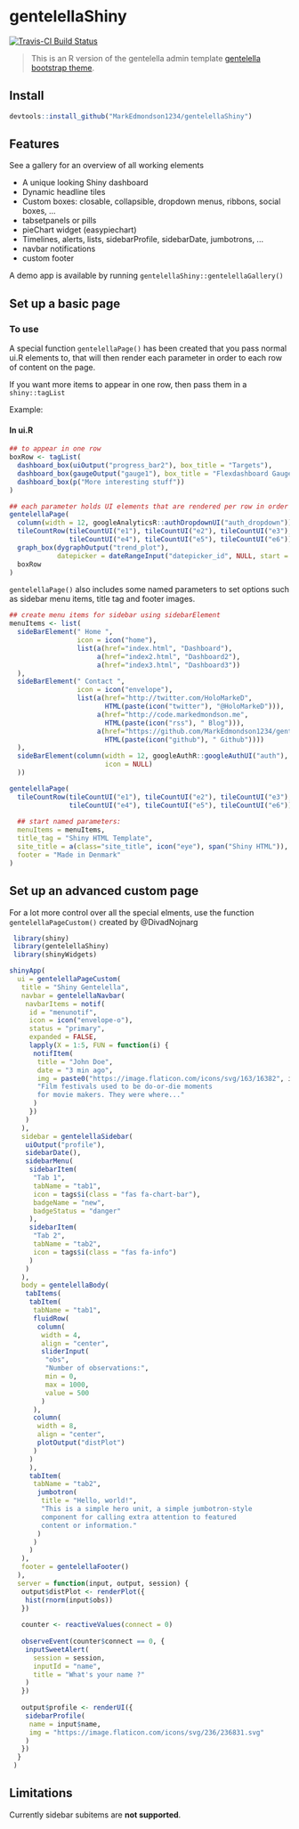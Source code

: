 # gentelellaShiny

[![Travis-CI Build Status](https://travis-ci.org/MarkEdmondson1234/gentelellaShiny.svg?branch=master)](https://travis-ci.org/MarkEdmondson1234/gentelellaShiny)

> This is an R version of the gentelella admin template
[gentelella bootstrap theme](https://github.com/puikinsh/gentelella).

## Install

```r
devtools::install_github("MarkEdmondson1234/gentelellaShiny")
```

## Features

See a gallery for an overview of all working elements

* A unique looking Shiny dashboard
* Dynamic headline tiles
* Custom boxes: closable, collapsible, dropdown menus, ribbons, social boxes, ...
* tabsetpanels or pills
* pieChart widget (easypiechart)
* Timelines, alerts, lists, sidebarProfile, sidebarDate, jumbotrons, ...
* navbar notifications
* custom footer

A demo app is available by running `gentelellaShiny::gentelellaGallery()`

## Set up a basic page

### To use

A special function `gentelellaPage()` has been created that you pass normal ui.R elements to, that will then render each parameter in order to each row of content on the page.

If you want more items to appear in one row, then pass them in a `shiny::tagList`

Example:

#### In ui.R

```r
## to appear in one row
boxRow <- tagList(
  dashboard_box(uiOutput("progress_bar2"), box_title = "Targets"),
  dashboard_box(gaugeOutput("gauge1"), box_title = "Flexdashboard Gauge", menuItems = NULL),
  dashboard_box(p("More interesting stuff"))
)

## each parameter holds UI elements that are rendered per row in order down the content page
gentelellaPage(
  column(width = 12, googleAnalyticsR::authDropdownUI("auth_dropdown")),
  tileCountRow(tileCountUI("e1"), tileCountUI("e2"), tileCountUI("e3"),
               tileCountUI("e4"), tileCountUI("e5"), tileCountUI("e6")),
  graph_box(dygraphOutput("trend_plot"),
            datepicker = dateRangeInput("datepicker_id", NULL, start = Sys.Date() - 300)),
  boxRow
)

```

`gentelellaPage()` also includes some named parameters to set options such as sidebar menu items, title tag and footer images.

```r
## create menu items for sidebar using sidebarElement
menuItems <- list(
  sideBarElement(" Home ",
                 icon = icon("home"),
                 list(a(href="index.html", "Dashboard"),
                      a(href="index2.html", "Dashboard2"),
                      a(href="index3.html", "Dashboard3"))                        
  ),
  sideBarElement(" Contact ",
                 icon = icon("envelope"),
                 list(a(href="http://twitter.com/HoloMarkeD", 
                        HTML(paste(icon("twitter"), "@HoloMarkeD"))),
                      a(href="http://code.markedmondson.me", 
                        HTML(paste(icon("rss"), " Blog"))),
                      a(href="https://github.com/MarkEdmondson1234/gentelellaShiny", 
                        HTML(paste(icon("github"), " Github"))))                        
  ),
  sideBarElement(column(width = 12, googleAuthR::googleAuthUI("auth"),
                        icon = NULL)
  ))

gentelellaPage(
  tileCountRow(tileCountUI("e1"), tileCountUI("e2"), tileCountUI("e3"),
               tileCountUI("e4"), tileCountUI("e5"), tileCountUI("e6")),
  
  ## start named parameters:
  menuItems = menuItems,
  title_tag = "Shiny HTML Template",
  site_title = a(class="site_title", icon("eye"), span("Shiny HTML")),
  footer = "Made in Denmark"
)
```

## Set up an advanced custom page

For a lot more control over all the special elments, use the function `gentelellaPageCustom()` created by @DivadNojnarg

```r
 library(shiny)
 library(gentelellaShiny)
 library(shinyWidgets)

shinyApp(
  ui = gentelellaPageCustom(
   title = "Shiny Gentelella",
   navbar = gentelellaNavbar(
    navbarItems = notif(
     id = "menunotif",
     icon = icon("envelope-o"),
     status = "primary",
     expanded = FALSE,
     lapply(X = 1:5, FUN = function(i) {
      notifItem(
       title = "John Doe",
       date = "3 min ago",
       img = paste0("https://image.flaticon.com/icons/svg/163/16382", i,".svg"),
       "Film festivals used to be do-or-die moments
       for movie makers. They were where..."
      )
     })
    )
   ),
   sidebar = gentelellaSidebar(
    uiOutput("profile"),
    sidebarDate(),
    sidebarMenu(
     sidebarItem(
      "Tab 1",
      tabName = "tab1", 
      icon = tags$i(class = "fas fa-chart-bar"), 
      badgeName = "new",
      badgeStatus = "danger"
     ),
     sidebarItem(
      "Tab 2",
      tabName = "tab2", 
      icon = tags$i(class = "fas fa-info")
     )
    )
   ),
   body = gentelellaBody(
    tabItems(
     tabItem(
      tabName = "tab1",
      fluidRow(
       column(
        width = 4,
        align = "center",
        sliderInput(
         "obs",
         "Number of observations:",
         min = 0,
         max = 1000,
         value = 500
        )
      ),
      column(
       width = 8,
       align = "center",
       plotOutput("distPlot")
      )
     )
     ),
     tabItem(
      tabName = "tab2",
       jumbotron(
        title = "Hello, world!",
        "This is a simple hero unit, a simple jumbotron-style
        component for calling extra attention to featured
        content or information."
       )
      )
     )
   ),
   footer = gentelellaFooter()
  ),
  server = function(input, output, session) {
   output$distPlot <- renderPlot({
    hist(rnorm(input$obs))
   })
   
   counter <- reactiveValues(connect = 0)
   
   observeEvent(counter$connect == 0, {
    inputSweetAlert(
      session = session, 
      inputId = "name",
      title = "What's your name ?"
    )
   })
   
   output$profile <- renderUI({
    sidebarProfile(
     name = input$name,
     img = "https://image.flaticon.com/icons/svg/236/236831.svg"
    )
   })
  }
 )

```

## Limitations
Currently sidebar subitems are **not supported**.
